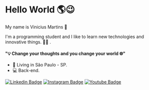 # Hello World 🌎😉
 
My name is Vinicius Martins 🙌
  
I'm a programming student and I like to learn new technologies and innovative things. 👨‍💻 .
#### "💡 Change your thoughts and you change your world 🌐"
- 📌 Living in São Paulo - SP.
- 💻 Back-end.

 [![Linkedin Badge](https://img.shields.io/badge/-LinkedIn-blue?style=flat-square&logo=Linkedin&logoColor=white&link=https://www.linkedin.com/in/vinicius-martins-620ab51b9/)](https://www.linkedin.com/in/vinicius-martins-620ab51b9/) [![Instagram Badge](https://img.shields.io/badge/-Instagram-purple?style=flat-square&logo=Instagram&logoColor=white&link=https://www.instagram.com/vinycius__m/)](https://www.instagram.com/vinycius__m/) [![Youtube Badge](https://img.shields.io/badge/-Youtube-FF0000?style=flat-square&labelColor=FF0000&logo=youtube&logoColor=white&link=https://www.youtube.com/channel/UCmmaop3ETtay1Rnq0YL_oSw)](https://www.youtube.com/c/umpoucodejuizo/)
